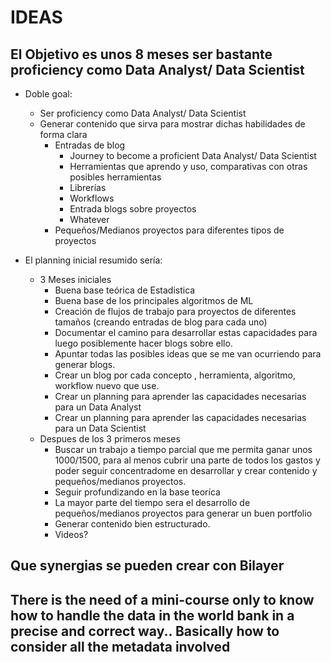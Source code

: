 # IDEAS

## El Objetivo es unos 8 meses ser bastante proficiency como Data Analyst/ Data Scientist

* Doble goal:
  * Ser proficiency como Data Analyst/ Data Scientist
  * Generar contenido que sirva para mostrar dichas habilidades de forma clara
    * Entradas de blog
      * Journey to become a proficient Data Analyst/ Data Scientist
      * Herramientas que aprendo y uso, comparativas con otras posibles herramientas
      * Librerías
      * Workflows
      * Entrada blogs sobre proyectos
      * Whatever
    * Pequeños/Medianos proyectos para diferentes tipos de proyectos

* El planning inicial resumido sería:
  * 3 Meses iniciales
    * Buena base teórica de Estadistica
    * Buena base de los principales algoritmos de ML
    * Creación de flujos de trabajo para proyectos de diferentes tamaños (creando entradas de blog para cada uno)
    * Documentar el camino para desarrollar estas capacidades para luego posiblemente hacer blogs sobre ello.
    * Apuntar todas las posibles ideas que se me van ocurriendo para generar blogs.
    * Crear un blog por cada concepto , herramienta, algoritmo, workflow nuevo que use.
    * Crear un planning para aprender las capacidades necesarias para un Data Analyst
    * Crear un planning para aprender las capacidades necesarias para un Data Scientist
  * Despues de los 3 primeros meses
    * Buscar un trabajo a tiempo parcial que me permita ganar unos 1000/1500, para al menos cubrir una parte de todos los gastos y poder seguir concentradome en desarrollar y crear contenido y pequeños/medianos proyectos.
    * Seguir profundizando en la base teoríca
    * La mayor parte del tiempo sera el desarrollo de pequeños/medianos proyectos para generar un buen portfolio
    * Generar contenido bien estructurado.
    * Videos?

## Que synergias se pueden crear con Bilayer

## There is the need of a mini-course only to know how to handle the data in the world bank in a precise and correct way.. Basically how to consider all the metadata involved
